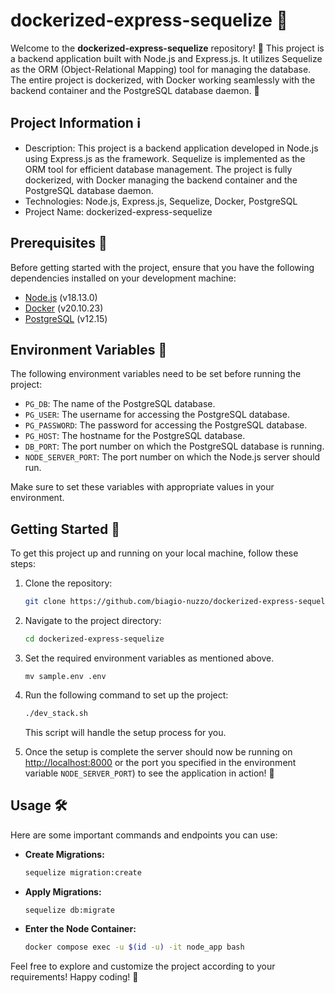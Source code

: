 # dockerized-express-sequelize :rocket:

Welcome to the **dockerized-express-sequelize** repository! :wave: This project is a backend application built with Node.js and Express.js. It utilizes Sequelize as the ORM (Object-Relational Mapping) tool for managing the database. The entire project is dockerized, with Docker working seamlessly with the backend container and the PostgreSQL database daemon. :whale:

## Project Information :information_source:

- Description: This project is a backend application developed in Node.js using Express.js as the framework. Sequelize is implemented as the ORM tool for efficient database management. The project is fully dockerized, with Docker managing the backend container and the PostgreSQL database daemon.
- Technologies: Node.js, Express.js, Sequelize, Docker, PostgreSQL
- Project Name: dockerized-express-sequelize

## Prerequisites :wrench:

Before getting started with the project, ensure that you have the following dependencies installed on your development machine:

- [Node.js](https://nodejs.org/) (v18.13.0)
- [Docker](https://www.docker.com/) (v20.10.23)
- [PostgreSQL](https://www.postgresql.org/) (v12.15)

## Environment Variables :key:

The following environment variables need to be set before running the project:

- `PG_DB`: The name of the PostgreSQL database.
- `PG_USER`: The username for accessing the PostgreSQL database.
- `PG_PASSWORD`: The password for accessing the PostgreSQL database.
- `PG_HOST`: The hostname for the PostgreSQL database.
- `DB_PORT`: The port number on which the PostgreSQL database is running.
- `NODE_SERVER_PORT`: The port number on which the Node.js server should run.

Make sure to set these variables with appropriate values in your environment.

## Getting Started :rocket:

To get this project up and running on your local machine, follow these steps:

1. Clone the repository:

   ```bash
   git clone https://github.com/biagio-nuzzo/dockerized-express-sequelize.git
   ```

2. Navigate to the project directory:

   ```bash
   cd dockerized-express-sequelize
   ```

3. Set the required environment variables as mentioned above.
   ```base
   mv sample.env .env
   ```

5. Run the following command to set up the project:

   ```bash
   ./dev_stack.sh
   ```

   This script will handle the setup process for you.

6. Once the setup is complete the server should now be running on [http://localhost:8000](http://localhost:8000) or the port you specified in the environment variable `NODE_SERVER_PORT`) to see the application in action! :tada:

## Usage :hammer_and_wrench:

Here are some important commands and endpoints you can use:

- **Create Migrations:**
  
  ```bash
  sequelize migration:create
  ```

- **Apply Migrations:**
  
  ```bash
  sequelize db:migrate
  ```

- **Enter the Node Container:**
  
  ```bash
  docker compose exec -u $(id -u) -it node_app bash
  ```

Feel free to explore and customize the project according to your requirements! Happy coding! :rocket:
